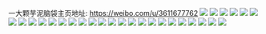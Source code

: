 一大颗芋泥脑袋主页地址: https://weibo.com/u/3611677762 
![](https://wx4.sinaimg.cn/mw2000/d745d442ly1h9dvggzjf5j20u00u0n2c.jpg) 
![](https://wx4.sinaimg.cn/mw2000/d745d442ly1h9dva11g5pj20u01sztmf.jpg) 
![](https://wx4.sinaimg.cn/mw2000/d745d442ly1h98i3h3mkvj20l10kjjsu.jpg) 
![](https://wx4.sinaimg.cn/mw2000/d745d442ly1h7sevyi8k9j20u0140tk9.jpg) 
![](https://wx4.sinaimg.cn/mw2000/d745d442ly1h7sevyvdd5j20u011in4e.jpg) 
![](https://wx4.sinaimg.cn/mw2000/d745d442ly1h7sevz7dpjj20u0140dp7.jpg) 
![](https://wx4.sinaimg.cn/mw2000/d745d442ly1h79fia1lm7j20u00u8div.jpg) 
![](https://wx4.sinaimg.cn/mw2000/d745d442ly1h79evs2choj20xy0pgmxr.jpg) 
![](https://wx4.sinaimg.cn/mw2000/d745d442ly1h70d9pr2luj20u014xwhu.jpg) 
![](https://wx4.sinaimg.cn/mw2000/d745d442ly1h70d9q4g1xj20u014076o.jpg) 
![](https://wx4.sinaimg.cn/mw2000/d745d442ly1h70d9p8a5mj20u0140gp1.jpg) 
![](https://wx4.sinaimg.cn/mw2000/d745d442ly1h70d9qlpk9j20u0185ti8.jpg) 
![](https://wx4.sinaimg.cn/mw2000/d745d442ly1h6uutiii0ej20u00u03yv.jpg) 
![](https://wx4.sinaimg.cn/mw2000/d745d442ly1h6uuth2i9uj20u00u0dga.jpg) 
![](https://wx4.sinaimg.cn/mw2000/d745d442ly1h6uuthe9vjj20u00u0wey.jpg) 
![](https://wx4.sinaimg.cn/mw2000/d745d442ly1h6uuthrlw2j20u00u0gnb.jpg) 
![](https://wx4.sinaimg.cn/mw2000/d745d442ly1h6uutgpexpj20u00u0798.jpg) 
![](https://wx4.sinaimg.cn/mw2000/d745d442ly1h5c4euq3o5j224n2pl7wk.jpg) 
![](https://wx4.sinaimg.cn/mw2000/d745d442ly1h5c4ew3sn1j22em1syhdu.jpg) 
![](https://wx4.sinaimg.cn/mw2000/d745d442ly1h5c4exbcjmj21ux2u3b2a.jpg) 
![](https://wx4.sinaimg.cn/mw2000/d745d442ly1h5c4eygx9fj22802yob2a.jpg) 
![](https://wx4.sinaimg.cn/mw2000/d745d442ly1h58p35riyhj20u00u0n4u.jpg) 
![](https://wx4.sinaimg.cn/mw2000/d745d442ly1h58p36x0moj20u00u0445.jpg) 
![](https://wx4.sinaimg.cn/mw2000/d745d442ly1h58p38mzzej20u00u0wgf.jpg) 
![](https://wx4.sinaimg.cn/mw2000/d745d442ly1h451hb2fm1j20u00xndie.jpg) 
![](https://wx4.sinaimg.cn/mw2000/d745d442ly1h3rmi8p7lej20tg0tgdyu.jpg) 
![](https://wx4.sinaimg.cn/mw2000/d745d442ly1h3ocgjorzuj20rk0s8thr.jpg) 
![](https://wx4.sinaimg.cn/mw2000/d745d442ly1h3kyq6xbsrj22c02c0npd.jpg) 
